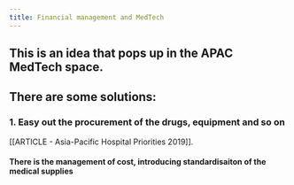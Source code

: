 ```yaml
---
title: Financial management and MedTech
---
```


## This is an idea that pops up in the APAC MedTech space. 
## There are some solutions:
### 1. Easy out the procurement of the drugs, equipment and so on
[[ARTICLE - Asia-Pacific Hospital Priorities 2019]].
#### There is the management of cost, introducing standardisaiton of the medical supplies
